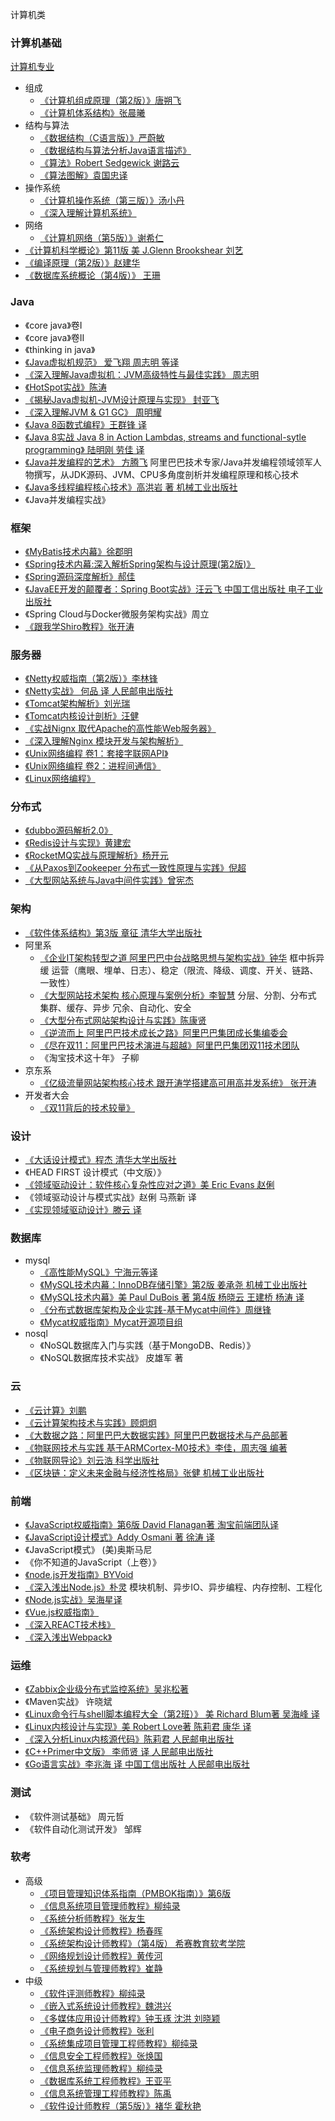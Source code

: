 计算机类

### 计算机基础
[计算机专业](/docs/99-book/notes/00-base/README.md)
* 组成
  * [《计算机组成原理（第2版）》唐朔飞](/docs/99-book/notes/00-base/计算机组成原理.md)
  * [《计算机体系结构》张晨曦](/docs/99-book/notes/00-base/计算机体系结构.md)
* 结构与算法
  * [《数据结构（C语言版）》严蔚敏](/docs/99-book/notes/00-base/数据结构.md)
  * [《数据结构与算法分析Java语言描述》](/docs/99-book/notes/00-base/数据结构与算法分析Java语言描述.md)
  * [《算法》Robert Sedgewick 谢路云](/docs/99-book/notes/00-base/算法.md)
  * [《算法图解》袁国忠译](/docs/99-book/notes/00-base/算法图解.md)
* 操作系统
  * [《计算机操作系统（第三版）》汤小丹](/docs/99-book/notes/00-base/计算机操作系统.md)
  * [《深入理解计算机系统》](/docs/99-book/notes/00-base/深入理解计算机系统.md)
* 网络
  * [《计算机网络（第5版）》谢希仁](/docs/99-book/notes/00-base/计算机网络.md)
* [《计算机科学概论》第11版 美 J.Glenn Brookshear 刘艺](/docs/99-book/notes/00-base/计算机科学概论.md)
* [《编译原理（第2版）》赵建华](/docs/99-book/notes/00-base/编译原理.md)
* [《数据库系统概论（第4版）》 王珊](/docs/99-book/notes/00-base/数据库系统概论.md)

### Java
* 《core java》卷I
* 《core java》卷II
* 《thinking in java》
* [《Java虚拟机规范》 爱飞翔 周志明 等译](/docs/99-book/notes/10-java/Java虚拟机规范.md)
* [《深入理解Java虚拟机：JVM高级特性与最佳实践》 周志明](/docs/99-book/notes/10-java/深入理解Java虚拟机.md)
* [《HotSpot实战》陈涛](/docs/99-book/notes/10-java/HotSpot实战.md)
* [《揭秘Java虚拟机-JVM设计原理与实现》 封亚飞](/docs/99-book/notes/10-java/揭秘Java虚拟机.md)
* [《深入理解JVM & G1 GC》 周明耀](/docs/99-book/notes/10-java/深入理解JVM&G1GC.md)
* [《Java 8函数式编程》王群锋 译](/docs/99-book/notes/10-java/Java%208函数式编程.md)
* [《Java 8实战 Java 8 in Action Lambdas, streams and functional-sytle programming》 陆明刚 劳佳 译](/docs/99-book/notes/10-java/Java%208实战.md)
* [《Java并发编程的艺术》 方腾飞](/docs/99-book/notes/10-java/Java并发编程的艺术.md) 阿里巴巴技术专家/Java并发编程领域领军人物撰写，从JDK源码、JVM、CPU多角度剖析并发编程原理和核心技术
* [《Java多线程编程核心技术》高洪岩 著 机械工业出版社](/docs/99-book/notes/10-java/Java多线程编程核心技术.md)
* 《Java并发编程实战》

### 框架
* [《MyBatis技术内幕》徐郡明](/docs/99-book/notes/20-framework/Mybatis技术内幕.md)
* [《Spring技术内幕:深入解析Spring架构与设计原理(第2版)》](/99-book/notes/20-framework/Spring技术内幕(2).md)
* [《Spring源码深度解析》郝佳](/99-book/notes/20-framework/Spring源码深度解析.md)
* [《JavaEE开发的颠覆者：Spring Boot实战》汪云飞 中国工信出版社 电子工业出版社](/99-book/notes/20-framework/SpringBoot实战.md)
* 《Spring Cloud与Docker微服务架构实战》周立
* [《跟我学Shiro教程》张开涛](/99-book/notes/20-framework/跟我学Shiro教程.md)

### 服务器
* [《Netty权威指南（第2版）》李林锋](/99-book/notes/21-server/Netty权威指南.md)
* [《Netty实战》 何品 译 人民邮电出版社](/99-book/notes/21-server/Netty实战.md)
* [《Tomcat架构解析》刘光瑞](/99-book/notes/21-server/Tomcat架构解析.md)
* [《Tomcat内核设计剖析》汪健](/99-book/notes/21-server/Tomcat内核设计剖析.md)
* [《实战Nignx 取代Apache的高性能Web服务器》](/99-book/notes/21-server/实战Nignx.md)
* [《深入理解Nginx 模块开发与架构解析》](/99-book/notes/21-server/深入理解Nginx.md)
* [《Unix网络编程 卷1：套接字联网API》](/99-book/notes/21-server/Unix网络编程%20卷1：套接字联网API.md)
* [《Unix网络编程 卷2：进程间通信》](/99-book/notes/21-server/Unix网络编程%20卷2：进程间通信.md)
* [《Linux网络编程》](/99-book/notes/21-server/Linux网络编程.md)

### 分布式
* [《dubbo源码解析2.0》](/99-book/notes/30-distributed/dubbo.md)
* [《Redis设计与实现》黄建宏](/99-book/notes/30-distributed/Redis设计与实现.md)
* [《RocketMQ实战与原理解析》杨开元](/99-book/notes/30-distributed/RocketMQ实战与原理解析.md)
* [《从Paxos到Zookeeper 分布式一致性原理与实践》倪超](/99-book/notes/30-distributed/从Paxos到ZooKeeper.md)
* [《大型网站系统与Java中间件实践》曾宪杰](/99-book/notes/30-distributed/大型网站系统与Java中间件实践.md)

### 架构
* [《软件体系结构》第3版 章征 清华大学出版社](/99-book/notes/40-architecture/软件体系结构.md)
* 阿里系
  * [《企业IT架构转型之道 阿里巴巴中台战略思想与架构实战》钟华](/99-book/notes/40-architecture/企业IT架构转型之道.md) 框中拆异缓 运营（鹰眼、埋单、日志）、稳定（限流、降级、调度、开关、链路、一致性）
  * [《大型网站技术架构 核心原理与案例分析》李智慧](/99-book/notes/40-architecture/大型网站技术架构.md) 分层、分割、分布式 集群、缓存、异步 冗余、自动化、安全
  * [《大型分布式网站架构设计与实践》陈康贤](/99-book/notes/40-architecture/大型分布式网站架构.md)
  * [《逆流而上 阿里巴巴技术成长之路》阿里巴巴集团成长集编委会](/99-book/notes/40-architecture/逆流而上.md)
  * [《尽在双11：阿里巴巴技术演进与超越》阿里巴巴集团双11技术团队](/99-book/notes/40-architecture/尽在双11.md)
  * 《淘宝技术这十年》 子柳
* 京东系
  * [《亿级流量网站架构核心技术 跟开涛学搭建高可用高并发系统》 张开涛](/99-book/notes/40-architecture/亿级流量网站架构核心技术.md)
* 开发者大会
  * [《双11背后的技术较量》](/99-book/notes/40-architecture/双11背后的技术较量.md)

### 设计
* [《大话设计模式》程杰 清华大学出版社](/99-book/notes/40-architecture/大话设计模式.md)
* 《HEAD FIRST 设计模式（中文版）》
* [《领域驱动设计：软件核心复杂性应对之道》美 Eric Evans 赵俐](/99-book/notes/40-architecture/领域驱动设计.md)
* 《领域驱动设计与模式实战》赵俐 马燕新 译
* [《实现领域驱动设计》滕云 译](/99-book/notes/40-architecture/实现领域驱动设计.md)

### 数据库
* mysql
  * [《高性能MySQL》宁海元等译](/99-book/notes/50-database/高性能MySQL.md)
  * [《MySQL技术内幕：InnoDB存储引擎》第2版 姜承尧 机械工业出版社](/99-book/notes/50-database/MySQL技术内幕InnoDB存储引擎.md)
  * [《MySQL技术内幕》美 Paul DuBois 著 第4版 杨晓云 王建桥 杨涛 译](/99-book/notes/50-database/MySQL技术内幕.md)
  * [《分布式数据库架构及企业实践-基于Mycat中间件》周继锋](/99-book/notes/50-database/分布式数据库架构及企业实践.md)
  * [《Mycat权威指南》Mycat开源项目组](/99-book/notes/50-database/Mycat权威指南.md)
* nosql
  * 《NoSQL数据库入门与实践（基于MongoDB、Redis）》
  * 《NoSQL数据库技术实战》 皮雄军 著

### 云
* [《云计算》刘鹏](/99-book/notes/51-cloud/云计算.md)
* [《云计算架构技术与实践》顾炯炯](/99-book/notes/51-cloud/云计算架构.md)
* [《大数据之路：阿里巴巴大数据实践》阿里巴巴数据技术与产品部著](/99-book/notes/51-cloud/大数据之路.md)
* [《物联网技术与实践 基于ARMCortex-M0技术》李佳，周志强 编著](/99-book/notes/51-cloud/物联网技术与实践.md)
* [《物联网导论》刘云浩 科学出版社](/99-book/notes/51-cloud/物联网导论.md)
* [《区块链：定义未来金融与经济性格局》张健 机械工业出版社](/99-book/notes/51-cloud/区块链.md)

### 前端
* [《JavaScript权威指南》第6版 David Flanagan著 淘宝前端团队译](/99-book/notes/60-js/JavaScript权威指南(第6版).md)
* [《JavaScript设计模式》Addy Osmani 著 徐涛 译](/99-book/notes/60-js/JavaScript设计模式.md)
* 《JavaScript模式》 (美)奥斯马尼
* 《你不知道的JavaScript（上卷）》	
* [《node.js开发指南》BYVoid](/99-book/notes/60-js/Node.js开发指南.md)
* [《深入浅出Node.js》朴灵](/99-book/notes/60-js/深入浅出NodeJS.md) 模块机制、异步IO、异步编程、内存控制、工程化
* [《Node.js实战》吴海星译](/99-book/notes/60-js/Node.js实战.md)
* [《Vue.js权威指南》](/99-book/notes/60-js/Vue.js权威指南.md)
* [《深入REACT技术栈》](/99-book/notes/60-js/深入REACT技术栈.md)
* [《深入浅出Webpack》](/99-book/notes/60-js/深入浅出Webpack.md)

### 运维
* [《Zabbix企业级分布式监控系统》吴兆松著](/99-book/notes/70-dev-ops/Zabbix企业级分布式监控系统.md)
* 《Maven实战》	许晓斌
* [《Linux命令行与shell脚本编程大全（第2班）》 美 Richard Blum著 吴海峰 译](/99-book/notes/70-dev-ops/Linux命令行与shell脚本编程大全.md)
* [《Linux内核设计与实现》美 Robert Love著 陈莉君 康华 译](/99-book/notes/70-dev-ops/Linux内核设计与实现.md)
* [《深入分析Linux内核源代码》陈莉君 人民邮电出版社](/99-book/notes/70-dev-ops/深入分析Linux内核源代码.md)
* [《C++Primer中文版》 李师贤 译 人民邮电出版社](/99-book/notes/70-dev-ops/C++Primer.md)
* [《Go语言实战》李兆海 译 中国工信出版社 人民邮电出版社](/99-book/notes/70-dev-ops/Go语言实战.md)

### 测试
* 《软件测试基础》 周元哲
* 《软件自动化测试开发》 邹辉

### 软考
* 高级
  * [《项目管理知识体系指南（PMBOK指南）》第6版](/99-book/notes/80-project/PMBOK.md)
  * [《信息系统项目管理师教程》柳纯录](/99-book/notes/80-project/信息系统项目管理师教程.md)
  * [《系统分析师教程》张友生](/99-book/notes/80-project/系统分析师教程.md)
  * [《系统架构设计师教程》杨春晖](/99-book/notes/80-project/系统架构设计师教程.md)
  * [《系统架构设计师教程》（第4版） 希赛教育软考学院](/99-book/notes/80-project/系统架构设计师教程(第4版).md)
  * [《网络规划设计师教程》黄传河](/99-book/notes/80-project/网络规划设计师教程.md)
  * [《系统规划与管理师教程》崔静](/99-book/notes/80-project/系统规划与管理师教程.md)
* 中级
  * [《软件评测师教程》柳纯录](/99-book/notes/80-project/软件评测师教程.md)
  * [《嵌入式系统设计师教程》魏洪兴](/99-book/notes/80-project/嵌入式系统设计师教程.md)
  * [《多媒体应用设计师教程》钟玉琢 沈洪 刘晓颖](/99-book/notes/80-project/多媒体应用设计师教程.md)
  * [《电子商务设计师教程》张利](/99-book/notes/80-project/电子商务设计师教程.md)
  * [《系统集成项目管理工程师教程》柳纯录](/99-book/notes/80-project/系统集成项目管理工程师教程.md)
  * [《信息安全工程师教程》张焕国](/99-book/notes/80-project/信息安全工程师教程.md)
  * [《信息系统监理师教程》柳纯录](/99-book/notes/80-project/信息系统监理师教程.md)
  * [《数据库系统工程师教程》王亚平](/99-book/notes/80-project/数据库系统工程师教程.md)
  * [《信息系统管理工程师教程》陈禹](/99-book/notes/80-project/信息系统管理工程师教程.md)
  * [《软件设计师教程（第5版）》褚华 霍秋艳](/99-book/notes/80-project/软件设计师教程.md)